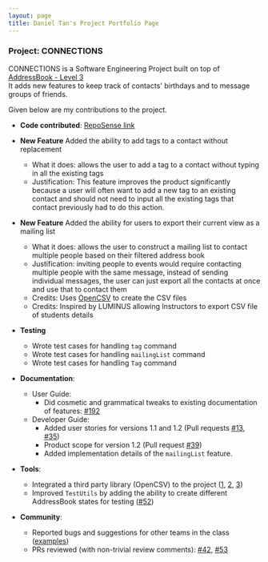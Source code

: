 ```yaml
---
layout: page
title: Daniel Tan's Project Portfolio Page
---
```


### Project: CONNECTIONS

CONNECTIONS is a Software Engineering Project built on top of [AddressBook - Level 3](https://se-education.org/addressbook-level3/)  
It adds new features to keep track of contacts' birthdays and to message groups of friends.


Given below are my contributions to the project.

* **Code contributed**: [RepoSense link](https://nus-cs2103-ay2122s1.github.io/tp-dashboard/?search=&sort=groupTitle&sortWithin=title&timeframe=commit&mergegroup=&groupSelect=groupByRepos&breakdown=true&checkedFileTypes=docs~functional-code~test-code~other&since=2021-09-17&tabOpen=true&tabType=authorship&zFR=false&tabAuthor=cookiedan42&tabRepo=AY2122S1-CS2103-F09-4%2Ftp%5Bmaster%5D&authorshipIsMergeGroup=false&authorshipFileTypes=docs~functional-code~test-code&authorshipIsBinaryFileTypeChecked=false)

* **New Feature** Added the ability to add tags to a contact without replacement
  * What it does: allows the user to add a tag to a contact without typing in all the existing tags
  * Justification: This feature improves the product significantly because a user will often want to add a new tag to an existing contact and should not need to input all the existing tags that contact previously had to do this action.

* **New Feature** Added the ability for users to export their current view as a mailing list
  * What it does: allows the user to construct a mailing list to contact multiple people based on their filtered address book
  * Justification: inviting people to events would require contacting multiple people with the same message, instead of sending individual messages, the user can just export all the contacts at once and use that to contact them
  * Credits: Uses [OpenCSV](http://opencsv.sourceforge.net/) to create the CSV files
  * Credits: Inspired by LUMINUS allowing Instructors to export CSV file of students details
  
* **Testing**
  * Wrote test cases for handling `tag` command
  * Wrote test cases for handling `mailingList` command
  * Wrote test cases for handling `Tag` command

* **Documentation**:
  * User Guide:
    * Did cosmetic and grammatical tweaks to existing documentation of features: [\#192](https://github.com/AY2122S1-CS2103-F09-4/tp/pull/192)
  * Developer Guide:
    * Added user stories for versions 1.1 and 1.2 (Pull requests [\#13](https://github.com/AY2122S1-CS2103-F09-4/tp/pull/13), [\#35](https://github.com/AY2122S1-CS2103-F09-4/tp/pull/35))
    * Product scope for version 1.2 (Pull request [#39](https://github.com/AY2122S1-CS2103-F09-4/tp/pull/39))
    * Added implementation details of the `mailingList` feature.

* **Tools**:
  * Integrated a third party library (OpenCSV) to the project ([1](https://github.com/AY2122S1-CS2103-F09-4/tp/pull/91), [2](https://github.com/cookiedan42/ped/issues/6), [3](https://github.com/cookiedan42/ped/issues/7))
  * Improved `TestUtils` by adding the ability to create different AddressBook states for testing ([\#52](https://github.com/AY2122S1-CS2103-F09-4/tp/pull/52))
  
* **Community**:
  * Reported bugs and suggestions for other teams in the class ([examples](https://github.com/cookiedan42/ped/issues/9))
  * PRs reviewed (with non-trivial review comments): [\#42](https://github.com/AY2122S1-CS2103-F09-4/tp/pull/42), [\#53](https://github.com/AY2122S1-CS2103-F09-4/tp/pull/53)